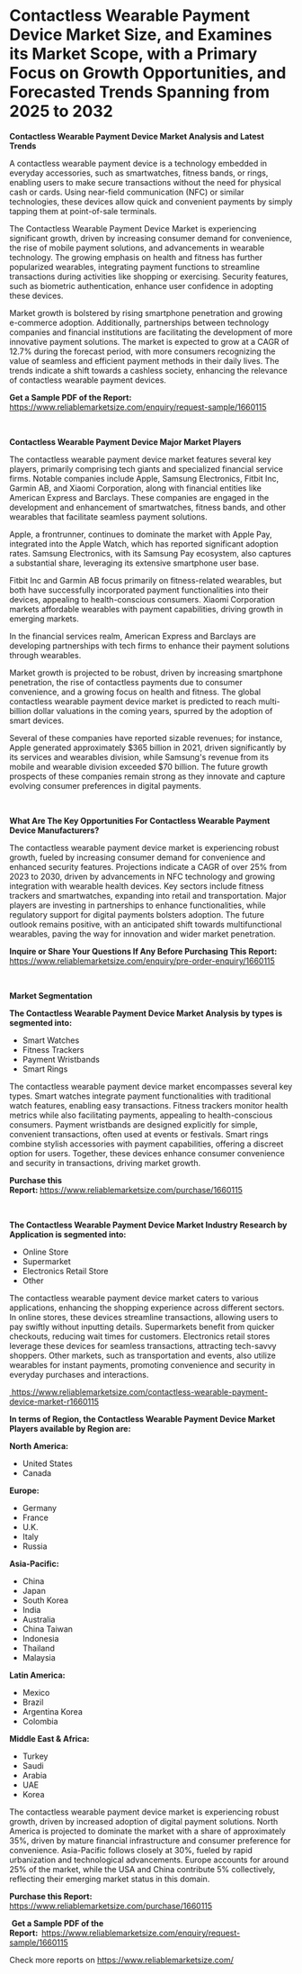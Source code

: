 <p><h1>Contactless Wearable Payment Device Market Size, and Examines its Market Scope, with a Primary Focus on Growth Opportunities, and Forecasted Trends Spanning from 2025 to 2032</h1></p><p><strong>Contactless Wearable Payment Device Market Analysis and Latest Trends</strong></p>
<p><p>A contactless wearable payment device is a technology embedded in everyday accessories, such as smartwatches, fitness bands, or rings, enabling users to make secure transactions without the need for physical cash or cards. Using near-field communication (NFC) or similar technologies, these devices allow quick and convenient payments by simply tapping them at point-of-sale terminals.</p><p>The Contactless Wearable Payment Device Market is experiencing significant growth, driven by increasing consumer demand for convenience, the rise of mobile payment solutions, and advancements in wearable technology. The growing emphasis on health and fitness has further popularized wearables, integrating payment functions to streamline transactions during activities like shopping or exercising. Security features, such as biometric authentication, enhance user confidence in adopting these devices.</p><p>Market growth is bolstered by rising smartphone penetration and growing e-commerce adoption. Additionally, partnerships between technology companies and financial institutions are facilitating the development of more innovative payment solutions. The market is expected to grow at a CAGR of 12.7% during the forecast period, with more consumers recognizing the value of seamless and efficient payment methods in their daily lives. The trends indicate a shift towards a cashless society, enhancing the relevance of contactless wearable payment devices.</p></p>
<p><strong>Get a Sample PDF of the Report:&nbsp;</strong> <a href="https://www.reliablemarketsize.com/enquiry/request-sample/1660115?utm_campaign=2442&utm_medium=2&utm_source=Github&utm_content=ia&utm_term=29032025&utm_id=contactless-wearable-payment-device">https://www.reliablemarketsize.com/enquiry/request-sample/1660115</a></p>
<p>&nbsp;</p>
<p><strong>Contactless Wearable Payment Device Major Market Players</strong></p>
<p><p>The contactless wearable payment device market features several key players, primarily comprising tech giants and specialized financial service firms. Notable companies include Apple, Samsung Electronics, Fitbit Inc, Garmin AB, and Xiaomi Corporation, along with financial entities like American Express and Barclays. These companies are engaged in the development and enhancement of smartwatches, fitness bands, and other wearables that facilitate seamless payment solutions.</p><p>Apple, a frontrunner, continues to dominate the market with Apple Pay, integrated into the Apple Watch, which has reported significant adoption rates. Samsung Electronics, with its Samsung Pay ecosystem, also captures a substantial share, leveraging its extensive smartphone user base.</p><p>Fitbit Inc and Garmin AB focus primarily on fitness-related wearables, but both have successfully incorporated payment functionalities into their devices, appealing to health-conscious consumers. Xiaomi Corporation markets affordable wearables with payment capabilities, driving growth in emerging markets.</p><p>In the financial services realm, American Express and Barclays are developing partnerships with tech firms to enhance their payment solutions through wearables. </p><p>Market growth is projected to be robust, driven by increasing smartphone penetration, the rise of contactless payments due to consumer convenience, and a growing focus on health and fitness. The global contactless wearable payment device market is predicted to reach multi-billion dollar valuations in the coming years, spurred by the adoption of smart devices.</p><p>Several of these companies have reported sizable revenues; for instance, Apple generated approximately $365 billion in 2021, driven significantly by its services and wearables division, while Samsung's revenue from its mobile and wearable division exceeded $70 billion. The future growth prospects of these companies remain strong as they innovate and capture evolving consumer preferences in digital payments.</p></p>
<p>&nbsp;</p>
<p><strong>What Are The Key Opportunities For Contactless Wearable Payment Device Manufacturers?</strong></p>
<p><p>The contactless wearable payment device market is experiencing robust growth, fueled by increasing consumer demand for convenience and enhanced security features. Projections indicate a CAGR of over 25% from 2023 to 2030, driven by advancements in NFC technology and growing integration with wearable health devices. Key sectors include fitness trackers and smartwatches, expanding into retail and transportation. Major players are investing in partnerships to enhance functionalities, while regulatory support for digital payments bolsters adoption. The future outlook remains positive, with an anticipated shift towards multifunctional wearables, paving the way for innovation and wider market penetration.</p></p>
<p><strong>Inquire or Share Your Questions If Any Before Purchasing This Report:</strong> <a href="https://www.reliablemarketsize.com/enquiry/pre-order-enquiry/1660115?utm_campaign=2442&utm_medium=2&utm_source=Github&utm_content=ia&utm_term=29032025&utm_id=contactless-wearable-payment-device">https://www.reliablemarketsize.com/enquiry/pre-order-enquiry/1660115</a></p>
<p>&nbsp;</p>
<p><strong>Market Segmentation</strong></p>
<p><strong>The Contactless Wearable Payment Device Market Analysis by types is segmented into:</strong></p>
<p><ul><li>Smart Watches</li><li>Fitness Trackers</li><li>Payment Wristbands</li><li>Smart Rings</li></ul></p>
<p><p>The contactless wearable payment device market encompasses several key types. Smart watches integrate payment functionalities with traditional watch features, enabling easy transactions. Fitness trackers monitor health metrics while also facilitating payments, appealing to health-conscious consumers. Payment wristbands are designed explicitly for simple, convenient transactions, often used at events or festivals. Smart rings combine stylish accessories with payment capabilities, offering a discreet option for users. Together, these devices enhance consumer convenience and security in transactions, driving market growth.</p></p>
<p><strong>Purchase this Report:&nbsp;</strong><a href="https://www.reliablemarketsize.com/purchase/1660115?utm_campaign=2442&utm_medium=2&utm_source=Github&utm_content=ia&utm_term=29032025&utm_id=contactless-wearable-payment-device">https://www.reliablemarketsize.com/purchase/1660115</a></p>
<p>&nbsp;</p>
<p><strong>The Contactless Wearable Payment Device Market Industry Research by Application is segmented into:</strong></p>
<p><ul><li>Online Store</li><li>Supermarket</li><li>Electronics Retail Store</li><li>Other</li></ul></p>
<p><p>The contactless wearable payment device market caters to various applications, enhancing the shopping experience across different sectors. In online stores, these devices streamline transactions, allowing users to pay swiftly without inputting details. Supermarkets benefit from quicker checkouts, reducing wait times for customers. Electronics retail stores leverage these devices for seamless transactions, attracting tech-savvy shoppers. Other markets, such as transportation and events, also utilize wearables for instant payments, promoting convenience and security in everyday purchases and interactions.</p></p>
<p><a href="https://www.reliablemarketsize.com/contactless-wearable-payment-device-market-r1660115?utm_campaign=2442&utm_medium=2&utm_source=Github&utm_content=ia&utm_term=29032025&utm_id=contactless-wearable-payment-device">&nbsp;https://www.reliablemarketsize.com/contactless-wearable-payment-device-market-r1660115</a></p>
<p><strong>In terms of Region, the Contactless Wearable Payment Device Market Players available by Region are:</strong></p>
<p>
    <p> <strong> North America: </strong>
        <ul>
            <li>United States</li>
            <li>Canada</li>
        </ul>
        </p> 
    <p> <strong> Europe: </strong>
        <ul>
            <li>Germany</li>
            <li>France</li>
            <li>U.K.</li>
            <li>Italy</li>
            <li>Russia</li>
        </ul>
        </p> 
    <p> <strong> Asia-Pacific: </strong>
        <ul>
            <li>China</li>
            <li>Japan</li>
            <li>South Korea</li>
            <li>India</li>
            <li>Australia</li>
            <li>China Taiwan</li>
            <li>Indonesia</li>
            <li>Thailand</li>
            <li>Malaysia</li>
        </ul>
        </p> 
    <p> <strong> Latin America: </strong>
        <ul>
            <li>Mexico</li>
            <li>Brazil</li>
            <li>Argentina Korea</li>
            <li>Colombia</li>
        </ul>
        </p> 
    <p> <strong> Middle East & Africa: </strong>
        <ul>
            <li>Turkey</li>
            <li>Saudi</li>
            <li>Arabia</li>
            <li>UAE</li>
            <li>Korea</li>
        </ul>
    </p>
    </p>
<p><p>The contactless wearable payment device market is experiencing robust growth, driven by increased adoption of digital payment solutions. North America is projected to dominate the market with a share of approximately 35%, driven by mature financial infrastructure and consumer preference for convenience. Asia-Pacific follows closely at 30%, fueled by rapid urbanization and technological advancements. Europe accounts for around 25% of the market, while the USA and China contribute 5% collectively, reflecting their emerging market status in this domain.</p></p>
<p><strong>Purchase this Report: </strong><a href="https://www.reliablemarketsize.com/purchase/1660115?utm_campaign=2442&utm_medium=2&utm_source=Github&utm_content=ia&utm_term=29032025&utm_id=contactless-wearable-payment-device">https://www.reliablemarketsize.com/purchase/1660115</a></p>
<p>&nbsp;<strong>Get a Sample PDF of the Report:&nbsp;&nbsp;</strong><a href="https://www.reliablemarketsize.com/enquiry/request-sample/1660115?utm_campaign=2442&utm_medium=2&utm_source=Github&utm_content=ia&utm_term=29032025&utm_id=contactless-wearable-payment-device">https://www.reliablemarketsize.com/enquiry/request-sample/1660115</a></p>
<p><strong></strong></p>
<p>Check more reports on <a href="https://www.reliablemarketsize.com/?utm_campaign=2442&utm_medium=2&utm_source=Github&utm_content=ia&utm_term=29032025&utm_id=contactless-wearable-payment-device">https://www.reliablemarketsize.com/</a></p>